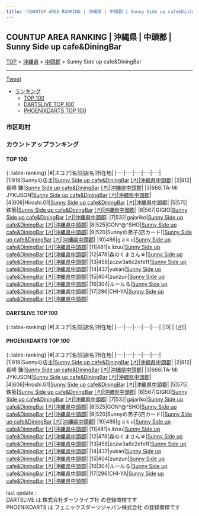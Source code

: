 ```yaml
---
title: 'COUNTUP AREA RANKING | 沖縄県 | 中頭郡 | Sunny Side up cafe&DiningBar'
---
```

## COUNTUP AREA RANKING | 沖縄県 | 中頭郡 | Sunny Side up cafe&DiningBar

[TOP](/darts/rank/) > [沖縄県](/darts/rank/沖縄県/) > [中頭郡](/darts/rank/沖縄県/中頭郡/) > Sunny Side up cafe&DiningBar

___

<a href="https://twitter.com/share?ref_src=twsrc%5Etfw" data-text="COUNTUP AREA RANKING | 沖縄県中頭郡Sunny Side up cafe&DiningBar" class="twitter-share-button" data-hashtags="DARTSLIVE,PHOENIXDARTS,darts,ダーツ" data-show-count="false">Tweet</a>

* [ランキング](#カウントアップランキング)
    * [TOP 100](#top-100)
    * [DARTSLIVE TOP 100](#dartslive-top-100)
    * [PHOENIXDARTS TOP 100](#phoenixdarts-top-100)

### 市区町村

<ul>

</ul>

### カウントアップランキング

#### TOP 100



{:.table-ranking}
|#|スコア|名前|店名|所在地|
|---|---|---|---|---|
|1|919|<span class="rank-name-pd">Sunnyの店主</span>|<a href="/darts/rank/shops/84942.html">Sunny Side up cafe&DiningBar</a> <a href="https://vs.phoenixdarts.com/jp/shop/shopDetailInfo/s_84942?s_seq=84942">[↗]</a>|<a href="/darts/rank/沖縄県/中頭郡">沖縄県中頭郡</a>|
|2|812|<span class="rank-name-pd">長崎 錬</span>|<a href="/darts/rank/shops/84942.html">Sunny Side up cafe&DiningBar</a> <a href="https://vs.phoenixdarts.com/jp/shop/shopDetailInfo/s_84942?s_seq=84942">[↗]</a>|<a href="/darts/rank/沖縄県/中頭郡">沖縄県中頭郡</a>|
|3|666|<span class="rank-name-pd">TA-MI JYKUSON</span>|<a href="/darts/rank/shops/84942.html">Sunny Side up cafe&DiningBar</a> <a href="https://vs.phoenixdarts.com/jp/shop/shopDetailInfo/s_84942?s_seq=84942">[↗]</a>|<a href="/darts/rank/沖縄県/中頭郡">沖縄県中頭郡</a>|
|4|606|<span class="rank-name-pd">Hiroshi.G1</span>|<a href="/darts/rank/shops/84942.html">Sunny Side up cafe&DiningBar</a> <a href="https://vs.phoenixdarts.com/jp/shop/shopDetailInfo/s_84942?s_seq=84942">[↗]</a>|<a href="/darts/rank/沖縄県/中頭郡">沖縄県中頭郡</a>|
|5|575|<span class="rank-name-pd">鉄筋</span>|<a href="/darts/rank/shops/84942.html">Sunny Side up cafe&DiningBar</a> <a href="https://vs.phoenixdarts.com/jp/shop/shopDetailInfo/s_84942?s_seq=84942">[↗]</a>|<a href="/darts/rank/沖縄県/中頭郡">沖縄県中頭郡</a>|
|6|567|<span class="rank-name-pd">GIGIO</span>|<a href="/darts/rank/shops/84942.html">Sunny Side up cafe&DiningBar</a> <a href="https://vs.phoenixdarts.com/jp/shop/shopDetailInfo/s_84942?s_seq=84942">[↗]</a>|<a href="/darts/rank/沖縄県/中頭郡">沖縄県中頭郡</a>|
|7|532|<span class="rank-name-pd">gajariko</span>|<a href="/darts/rank/shops/84942.html">Sunny Side up cafe&DiningBar</a> <a href="https://vs.phoenixdarts.com/jp/shop/shopDetailInfo/s_84942?s_seq=84942">[↗]</a>|<a href="/darts/rank/沖縄県/中頭郡">沖縄県中頭郡</a>|
|8|525|<span class="rank-name-pd">GON^@^SHO</span>|<a href="/darts/rank/shops/84942.html">Sunny Side up cafe&DiningBar</a> <a href="https://vs.phoenixdarts.com/jp/shop/shopDetailInfo/s_84942?s_seq=84942">[↗]</a>|<a href="/darts/rank/沖縄県/中頭郡">沖縄県中頭郡</a>|
|9|520|<span class="rank-name-pd">Sunnyの弟子(店カード)</span>|<a href="/darts/rank/shops/84942.html">Sunny Side up cafe&DiningBar</a> <a href="https://vs.phoenixdarts.com/jp/shop/shopDetailInfo/s_84942?s_seq=84942">[↗]</a>|<a href="/darts/rank/沖縄県/中頭郡">沖縄県中頭郡</a>|
|10|486|<span class="rank-name-pd">g a k u</span>|<a href="/darts/rank/shops/84942.html">Sunny Side up cafe&DiningBar</a> <a href="https://vs.phoenixdarts.com/jp/shop/shopDetailInfo/s_84942?s_seq=84942">[↗]</a>|<a href="/darts/rank/沖縄県/中頭郡">沖縄県中頭郡</a>|
|11|481|<span class="rank-name-pd">s.iizuu</span>|<a href="/darts/rank/shops/84942.html">Sunny Side up cafe&DiningBar</a> <a href="https://vs.phoenixdarts.com/jp/shop/shopDetailInfo/s_84942?s_seq=84942">[↗]</a>|<a href="/darts/rank/沖縄県/中頭郡">沖縄県中頭郡</a>|
|12|478|<span class="rank-name-pd">森のくまさん☆</span>|<a href="/darts/rank/shops/84942.html">Sunny Side up cafe&DiningBar</a> <a href="https://vs.phoenixdarts.com/jp/shop/shopDetailInfo/s_84942?s_seq=84942">[↗]</a>|<a href="/darts/rank/沖縄県/中頭郡">沖縄県中頭郡</a>|
|13|458|<span class="rank-name-pd">zczw3a6c2efe1f</span>|<a href="/darts/rank/shops/84942.html">Sunny Side up cafe&DiningBar</a> <a href="https://vs.phoenixdarts.com/jp/shop/shopDetailInfo/s_84942?s_seq=84942">[↗]</a>|<a href="/darts/rank/沖縄県/中頭郡">沖縄県中頭郡</a>|
|14|437|<span class="rank-name-pd">yukan</span>|<a href="/darts/rank/shops/84942.html">Sunny Side up cafe&DiningBar</a> <a href="https://vs.phoenixdarts.com/jp/shop/shopDetailInfo/s_84942?s_seq=84942">[↗]</a>|<a href="/darts/rank/沖縄県/中頭郡">沖縄県中頭郡</a>|
|15|404|<span class="rank-name-pd">zunzun</span>|<a href="/darts/rank/shops/84942.html">Sunny Side up cafe&DiningBar</a> <a href="https://vs.phoenixdarts.com/jp/shop/shopDetailInfo/s_84942?s_seq=84942">[↗]</a>|<a href="/darts/rank/沖縄県/中頭郡">沖縄県中頭郡</a>|
|16|304|<span class="rank-name-pd">ルールる</span>|<a href="/darts/rank/shops/84942.html">Sunny Side up cafe&DiningBar</a> <a href="https://vs.phoenixdarts.com/jp/shop/shopDetailInfo/s_84942?s_seq=84942">[↗]</a>|<a href="/darts/rank/沖縄県/中頭郡">沖縄県中頭郡</a>|
|17|296|<span class="rank-name-pd">CHI-YA</span>|<a href="/darts/rank/shops/84942.html">Sunny Side up cafe&DiningBar</a> <a href="https://vs.phoenixdarts.com/jp/shop/shopDetailInfo/s_84942?s_seq=84942">[↗]</a>|<a href="/darts/rank/沖縄県/中頭郡">沖縄県中頭郡</a>|


#### DARTSLIVE TOP 100



{:.table-ranking}
|#|スコア|名前|店名|所在地|
|---|---|---|---|---|
||0|<span class="rank-name-dl"> </span>|<a href="/darts/rank/shops/.html"></a> <a href="">[↗]</a>|<a href="/darts/rank//"></a>|


#### PHOENIXDARTS TOP 100



{:.table-ranking}
|#|スコア|名前|店名|所在地|
|---|---|---|---|---|
|1|919|<span class="rank-name-pd">Sunnyの店主</span>|<a href="/darts/rank/shops/84942.html">Sunny Side up cafe&DiningBar</a> <a href="https://vs.phoenixdarts.com/jp/shop/shopDetailInfo/s_84942?s_seq=84942">[↗]</a>|<a href="/darts/rank/沖縄県/中頭郡">沖縄県中頭郡</a>|
|2|812|<span class="rank-name-pd">長崎 錬</span>|<a href="/darts/rank/shops/84942.html">Sunny Side up cafe&DiningBar</a> <a href="https://vs.phoenixdarts.com/jp/shop/shopDetailInfo/s_84942?s_seq=84942">[↗]</a>|<a href="/darts/rank/沖縄県/中頭郡">沖縄県中頭郡</a>|
|3|666|<span class="rank-name-pd">TA-MI JYKUSON</span>|<a href="/darts/rank/shops/84942.html">Sunny Side up cafe&DiningBar</a> <a href="https://vs.phoenixdarts.com/jp/shop/shopDetailInfo/s_84942?s_seq=84942">[↗]</a>|<a href="/darts/rank/沖縄県/中頭郡">沖縄県中頭郡</a>|
|4|606|<span class="rank-name-pd">Hiroshi.G1</span>|<a href="/darts/rank/shops/84942.html">Sunny Side up cafe&DiningBar</a> <a href="https://vs.phoenixdarts.com/jp/shop/shopDetailInfo/s_84942?s_seq=84942">[↗]</a>|<a href="/darts/rank/沖縄県/中頭郡">沖縄県中頭郡</a>|
|5|575|<span class="rank-name-pd">鉄筋</span>|<a href="/darts/rank/shops/84942.html">Sunny Side up cafe&DiningBar</a> <a href="https://vs.phoenixdarts.com/jp/shop/shopDetailInfo/s_84942?s_seq=84942">[↗]</a>|<a href="/darts/rank/沖縄県/中頭郡">沖縄県中頭郡</a>|
|6|567|<span class="rank-name-pd">GIGIO</span>|<a href="/darts/rank/shops/84942.html">Sunny Side up cafe&DiningBar</a> <a href="https://vs.phoenixdarts.com/jp/shop/shopDetailInfo/s_84942?s_seq=84942">[↗]</a>|<a href="/darts/rank/沖縄県/中頭郡">沖縄県中頭郡</a>|
|7|532|<span class="rank-name-pd">gajariko</span>|<a href="/darts/rank/shops/84942.html">Sunny Side up cafe&DiningBar</a> <a href="https://vs.phoenixdarts.com/jp/shop/shopDetailInfo/s_84942?s_seq=84942">[↗]</a>|<a href="/darts/rank/沖縄県/中頭郡">沖縄県中頭郡</a>|
|8|525|<span class="rank-name-pd">GON^@^SHO</span>|<a href="/darts/rank/shops/84942.html">Sunny Side up cafe&DiningBar</a> <a href="https://vs.phoenixdarts.com/jp/shop/shopDetailInfo/s_84942?s_seq=84942">[↗]</a>|<a href="/darts/rank/沖縄県/中頭郡">沖縄県中頭郡</a>|
|9|520|<span class="rank-name-pd">Sunnyの弟子(店カード)</span>|<a href="/darts/rank/shops/84942.html">Sunny Side up cafe&DiningBar</a> <a href="https://vs.phoenixdarts.com/jp/shop/shopDetailInfo/s_84942?s_seq=84942">[↗]</a>|<a href="/darts/rank/沖縄県/中頭郡">沖縄県中頭郡</a>|
|10|486|<span class="rank-name-pd">g a k u</span>|<a href="/darts/rank/shops/84942.html">Sunny Side up cafe&DiningBar</a> <a href="https://vs.phoenixdarts.com/jp/shop/shopDetailInfo/s_84942?s_seq=84942">[↗]</a>|<a href="/darts/rank/沖縄県/中頭郡">沖縄県中頭郡</a>|
|11|481|<span class="rank-name-pd">s.iizuu</span>|<a href="/darts/rank/shops/84942.html">Sunny Side up cafe&DiningBar</a> <a href="https://vs.phoenixdarts.com/jp/shop/shopDetailInfo/s_84942?s_seq=84942">[↗]</a>|<a href="/darts/rank/沖縄県/中頭郡">沖縄県中頭郡</a>|
|12|478|<span class="rank-name-pd">森のくまさん☆</span>|<a href="/darts/rank/shops/84942.html">Sunny Side up cafe&DiningBar</a> <a href="https://vs.phoenixdarts.com/jp/shop/shopDetailInfo/s_84942?s_seq=84942">[↗]</a>|<a href="/darts/rank/沖縄県/中頭郡">沖縄県中頭郡</a>|
|13|458|<span class="rank-name-pd">zczw3a6c2efe1f</span>|<a href="/darts/rank/shops/84942.html">Sunny Side up cafe&DiningBar</a> <a href="https://vs.phoenixdarts.com/jp/shop/shopDetailInfo/s_84942?s_seq=84942">[↗]</a>|<a href="/darts/rank/沖縄県/中頭郡">沖縄県中頭郡</a>|
|14|437|<span class="rank-name-pd">yukan</span>|<a href="/darts/rank/shops/84942.html">Sunny Side up cafe&DiningBar</a> <a href="https://vs.phoenixdarts.com/jp/shop/shopDetailInfo/s_84942?s_seq=84942">[↗]</a>|<a href="/darts/rank/沖縄県/中頭郡">沖縄県中頭郡</a>|
|15|404|<span class="rank-name-pd">zunzun</span>|<a href="/darts/rank/shops/84942.html">Sunny Side up cafe&DiningBar</a> <a href="https://vs.phoenixdarts.com/jp/shop/shopDetailInfo/s_84942?s_seq=84942">[↗]</a>|<a href="/darts/rank/沖縄県/中頭郡">沖縄県中頭郡</a>|
|16|304|<span class="rank-name-pd">ルールる</span>|<a href="/darts/rank/shops/84942.html">Sunny Side up cafe&DiningBar</a> <a href="https://vs.phoenixdarts.com/jp/shop/shopDetailInfo/s_84942?s_seq=84942">[↗]</a>|<a href="/darts/rank/沖縄県/中頭郡">沖縄県中頭郡</a>|
|17|296|<span class="rank-name-pd">CHI-YA</span>|<a href="/darts/rank/shops/84942.html">Sunny Side up cafe&DiningBar</a> <a href="https://vs.phoenixdarts.com/jp/shop/shopDetailInfo/s_84942?s_seq=84942">[↗]</a>|<a href="/darts/rank/沖縄県/中頭郡">沖縄県中頭郡</a>|


<div class="footer border-top border-gray-light mt-5 pt-3 text-right text-gray">
    last update : <span style="font-weight: italic" id="foot_last_modified"></span><br />
    DARTSLIVE は 株式会社ダーツライブ社 の登録商標です<br />
    PHOENIXDARTS は フェニックスダーツジャパン株式会社 の登録商標です<br />
</div>

<script src="https://cdnjs.cloudflare.com/ajax/libs/jquery.tablesorter/2.31.3/js/jquery.tablesorter.min.js" integrity="sha512-qzgd5cYSZcosqpzpn7zF2ZId8f/8CHmFKZ8j7mU4OUXTNRd5g+ZHBPsgKEwoqxCtdQvExE5LprwwPAgoicguNg==" crossorigin="anonymous" referrerpolicy="no-referrer"></script>
<link rel="stylesheet" href="https://cdnjs.cloudflare.com/ajax/libs/jquery.tablesorter/2.31.3/css/theme.default.min.css" integrity="sha512-wghhOJkjQX0Lh3NSWvNKeZ0ZpNn+SPVXX1Qyc9OCaogADktxrBiBdKGDoqVUOyhStvMBmJQ8ZdMHiR3wuEq8+w==" crossorigin="anonymous" referrerpolicy="no-referrer" />
<script>
$(function() {
    $(".table-ranking").tablesorter({sortList:[[0, 0]]});
    $("#foot_last_modified").text(formatDate(new Date(document.lastModified), 'yyyy-MM-dd HH:mm:ss'));
});
</script>

<script async src="https://platform.twitter.com/widgets.js" charset="utf-8"></script>